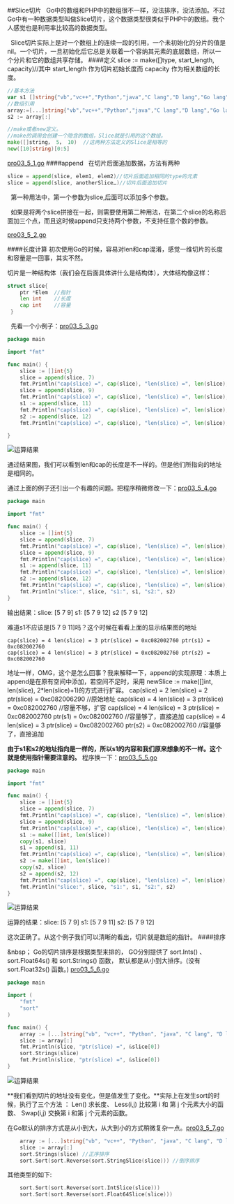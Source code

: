 ##Slice切片
&nbsp;&nbsp;Go中的数组和PHP中的数组很不一样，没法排序，没法添加。不过Go中有一种数据类型叫做Slice切片，这个数据类型很类似于PHP中的数组。我个人感觉也是利用率比较高的数据类型。

&nbsp;&nbsp;Slice切片实际上是对一个数组上的连续一段的引用，一个未初始化的分片的值是nil。一个切片，一旦初始化后它总是关联着一个容纳其元素的底层数组，所以一个分片和它的数组共享存储。
####定义
slice := make([]type, start_length, capacity)//其中 start_length 作为切片初始长度而 capacity 作为相关数组的长度。

```go
//基本方法
var s1 []string{"vb","vc++","Python","java","C lang","D lang","Go lang"}
//数组引用
array:=[...]string{"vb","vc++","Python","java","C lang","D lang","Go lang"}
s2 := array[:]

//make或者new定义。
//make的调用会创建一个隐含的数组，Slice就是引用的这个数组。
make([]string， 5， 10)  //这两种方法定义的Slice是相等的
new([10]string)[0:5]
```
[pro03_5_1.go](https://github.com/sunnygocms/gobook/blob/master/src/go_lang_base/03/pro03_5_1.go)
####append
&nbsp;&nbsp;在切片后面追加数据，方法有两种
```go
slice = append(slice, elem1, elem2)//切片后面追加相同的type的元素
slice = append(slice, anotherSlice…)//切片后面追加切片
```

&nbsp;&nbsp;第一种用法中，第一个参数为slice,后面可以添加多个参数。

&nbsp;&nbsp;如果是将两个slice拼接在一起，则需要使用第二种用法，在第二个slice的名称后面加三个点，而且这时候append只支持两个参数，不支持任意个数的参数。

[pro03_5_2.go](https://github.com/sunnygocms/gobook/blob/master/src/go_lang_base/03/pro03_5_2.go)

####长度计算
初次使用Go的时候，容易对len和cap混淆，感觉一维切片的长度和容量是一回事，其实不然。

切片是一种结构体（我们会在后面具体讲什么是结构体），大体结构像这样：
```go
struct slice{
    ptr *Elem  //指针
    len int    //长度
    cap int    //容量
 }
```

&nbsp;&nbsp;先看一个小例子：[pro03_5_3.go](https://github.com/sunnygocms/gobook/blob/master/src/go_lang_base/03/pro03_5_3.go)
```go
package main

import "fmt"

func main() {
	slice := []int{5}
	slice = append(slice, 7)
	fmt.Println("cap(slice) =", cap(slice), "len(slice) =", len(slice), "ptr(slice) =", &slice[0])
	slice = append(slice, 9)
	fmt.Println("cap(slice) =", cap(slice), "len(slice) =", len(slice), "ptr(slice) =", &slice[0])
	s1 := append(slice, 11)
	fmt.Println("cap(slice) =", cap(slice), "len(slice) =", len(slice), "ptr(slice) =", &slice[0], "ptr(s1) =", &s1[0])
	s2 := append(slice, 12)
	fmt.Println("cap(slice) =", cap(slice), "len(slice) =", len(slice), "ptr(slice) =", &slice[0], "ptr(s2) =", &s2[0])

}

```

![运算结果](https://github.com/sunnygocms/gobook/blob/master/go_lang_base/03_5_3.png)

通过结果图，我们可以看到len和cap的长度是不一样的。但是他们所指向的地址是相同的。

通过上面的例子还引出一个有趣的问题。把程序稍微修改一下：[pro03_5_4.go](https://github.com/sunnygocms/gobook/blob/master/src/go_lang_base/03/pro03_5_4.go)

```go
package main

import "fmt"

func main() {
	slice := []int{5}
	slice = append(slice, 7)
	fmt.Println("cap(slice) =", cap(slice), "len(slice) =", len(slice), "ptr(slice) =", &slice[0])
	slice = append(slice, 9)
	fmt.Println("cap(slice) =", cap(slice), "len(slice) =", len(slice), "ptr(slice) =", &slice[0])
	s1 := append(slice, 11)
	fmt.Println("cap(slice) =", cap(slice), "len(slice) =", len(slice), "ptr(slice) =", &slice[0], "ptr(s1) =", &s1[0])
	s2 := append(slice, 12)
	fmt.Println("cap(slice) =", cap(slice), "len(slice) =", len(slice), "ptr(slice) =", &slice[0], "ptr(s2) =", &s2[0])
	fmt.Println("slice:", slice, "s1:", s1, "s2:", s2)
}

```
输出结果：slice: [5 7 9] s1: [5 7 9 12] s2 [5 7 9 12]

难道s1不应该是[5 7 9 11]吗？这个时候在看看上面的显示结果图的地址

    cap(slice) = 4 len(slice) = 3 ptr(slice) = 0xc082002760 ptr(s1) = 0xc082002760
    cap(slice) = 4 len(slice) = 3 ptr(slice) = 0xc082002760 ptr(s2) = 0xc082002760
地址一样，OMG，这个是怎么回事？我来解释一下，append的实现原理：本质上append是在原有空间中添加，若空间不足时，采用 newSlice := make([]int, len(slice), 2*len(slice)+1)的方式进行扩容。
    cap(slice) = 2 len(slice) = 2 ptr(slice) = 0xc082006290 //原始地址
    cap(slice) = 4 len(slice) = 3 ptr(slice) = 0xc082002760 //容量不够，扩容
    cap(slice) = 4 len(slice) = 3 ptr(slice) = 0xc082002760 ptr(s1) = 0xc082002760 //容量够了，直接追加
    cap(slice) = 4 len(slice) = 3 ptr(slice) = 0xc082002760 ptr(s2) = 0xc082002760 //容量够了，直接追加

**由于s1和s2的地址指向是一样的，所以s1的内容和我们原来想象的不一样。这个就是使用指针需要注意的。**
程序换一下：[pro03_5_5.go](https://github.com/sunnygocms/gobook/blob/master/src/go_lang_base/03/pro03_5_5.go)
```go
package main

import "fmt"

func main() {
	slice := []int{5}
	slice = append(slice, 7)
	fmt.Println("cap(slice) =", cap(slice), "len(slice) =", len(slice), "ptr(slice) =", &slice[0])
	slice = append(slice, 9)
	fmt.Println("cap(slice) =", cap(slice), "len(slice) =", len(slice), "ptr(slice) =", &slice[0])
	s1 := make([]int, len(slice))
	copy(s1, slice)
	s1 = append(s1, 11)
	fmt.Println("cap(slice) =", cap(slice), "len(slice) =", len(slice), "ptr(slice) =", &slice[0], "ptr(s1) =", &s1[0])
	s2 := make([]int, len(slice))
	copy(s2, slice)
	s2 = append(s2, 12)
	fmt.Println("cap(slice) =", cap(slice), "len(slice) =", len(slice), "ptr(slice) =", &slice[0], "ptr(s2) =", &s2[0])
	fmt.Println("slice:", slice, "s1:", s1, "s2:", s2)
}

```
![运算结果](https://github.com/sunnygocms/gobook/blob/master/go_lang_base/03_5_5.png)

运算的结果：slice: [5 7 9] s1: [5 7 9 11] s2: [5 7 9 12]

这次正确了。从这个例子我们可以清晰的看出，切片就是数组的指针。
####排序

&nbsp；&nbsp;Go的切片排序是根据类型来排的， GO分别提供了 sort.Ints() 、 sort.Float64s() 和 sort.Strings() 函数， 默认都是从小到大排序。(没有 sort.Float32s() 函数。)
[pro03_5_6.go](https://github.com/sunnygocms/gobook/blob/master/src/go_lang_base/03/pro03_5_6.go)

```go
package main

import (
	"fmt"
	"sort"
)

func main() {
	array := [...]string{"vb", "vc++", "Python", "java", "C lang", "D lang", "Go lang"}
	slice := array[:]
	fmt.Println(slice, "ptr(slice) =", &slice[0])
	sort.Strings(slice)
	fmt.Println(slice, "ptr(slice) =", &slice[0])
}

```

![运算结果](https://github.com/sunnygocms/gobook/blob/master/go_lang_base/03_5_6.png)

**我们看到切片的地址没有变化，但是值发生了变化。**实际上在发生sort的时候，执行了三个方法 ： Len() 求长度、 Less(i,j) 比较第 i 和 第 j 个元素大小的函数、 Swap(i,j) 交换第 i 和第 j 个元素的函数。

在Go默认的排序方式是从小到大，从大到小的方式稍微复杂一点。[pro03_5_7.go](https://github.com/sunnygocms/gobook/blob/master/src/go_lang_base/03/pro03_5_7.go)

```go
	array := [...]string{"vb", "vc++", "Python", "java", "C lang", "D lang", "Go lang"}
	slice := array[:]
	sort.Strings(slice) //正序排序
	sort.Sort(sort.Reverse(sort.StringSlice(slice))) //倒序排序

```


其他类型的如下:
```go
	sort.Sort(sort.Reverse(sort.IntSlice(slice)))
    sort.Sort(sort.Reverse(sort.Float64Slice(slice)))
```